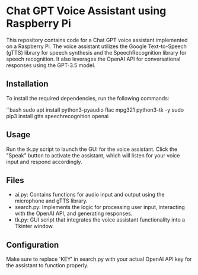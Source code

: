 # Chat GPT Voice Assistant using Raspberry Pi

This repository contains code for a Chat GPT voice assistant implemented on a Raspberry Pi. The voice assistant utilizes the Google Text-to-Speech (gTTS) library for speech synthesis and the SpeechRecognition library for speech recognition. It also leverages the OpenAI API for conversational responses using the GPT-3.5 model.

## Installation

To install the required dependencies, run the following commands:

``bash
sudo apt install python3-pyaudio flac mpg321 python3-tk -y
sudo pip3 install gtts speechrecognition openai

## Usage

Run the tk.py script to launch the GUI for the voice assistant. Click the "Speak" button to activate the assistant, which will listen for your voice input and respond accordingly.

## Files
- ai.py: Contains functions for audio input and output using the microphone and gTTS library.
- search.py: Implements the logic for processing user input, interacting with the OpenAI API, and generating responses.
- tk.py: GUI script that integrates the voice assistant functionality into a Tkinter window.

## Configuration
Make sure to replace 'KEY' in search.py with your actual OpenAI API key for the assistant to function properly.

